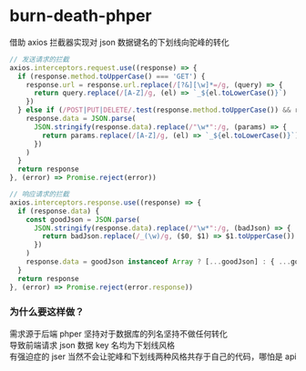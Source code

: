 # burn-death-phper
借助 axios 拦截器实现对 json 数据键名的下划线向驼峰的转化

```javascript
// 发送请求的拦截
axios.interceptors.request.use((response) => {
  if (response.method.toUpperCase() === 'GET') {
    response.url = response.url.replace(/[?&][\w]*=/g, (query) => {
      return query.replace(/[A-Z]/g, (el) => `_${el.toLowerCase()}`)
    })
  } else if (/POST|PUT|DELETE/.test(response.method.toUpperCase()) && response.data) {
    response.data = JSON.parse(
      JSON.stringify(response.data).replace(/"\w*":/g, (params) => {
        return params.replace(/[A-Z]/g, (el) => `_${el.toLowerCase()}`)
      })    
    )
  }
  return response
}, (error) => Promise.reject(error))

// 响应请求的拦截
axios.interceptors.response.use((response) => {
  if (response.data) {
    const goodJson = JSON.parse(
      JSON.stringify(response.data).replace(/"\w*":/g, (badJson) => {
        return badJson.replace(/_(\w)/g, ($0, $1) => $1.toUpperCase())
      })
    )
    response.data = goodJson instanceof Array ? [...goodJson] : { ...goodJson }
  }
  return response
}, (error) => Promise.reject(error.response))
```

### 为什么要这样做？
需求源于后端 phper 坚持对于数据库的列名坚持不做任何转化  
导致前端请求 json 数据 key 名均为下划线风格  
有强迫症的 jser 当然不会让驼峰和下划线两种风格共存于自己的代码，哪怕是 api   

   
